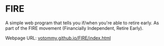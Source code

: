 # FIRE
A simple web program that tells you if/when you're able to retire early. As part of the FIRE movement (Financially Independent, Retire Early).

Webpage URL: [votommy.github.io/FIRE/index.html](votommy.github.io/FIRE/index.html)
